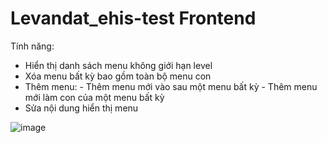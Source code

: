 # Levandat_ehis-test Frontend 
Tính năng: 
+ Hiển thị danh sách menu không giới hạn level
+ Xóa menu bất kỳ bao gồm toàn bộ menu con
+ Thêm menu: - Thêm menu mới vào sau một menu bất kỳ
             - Thêm menu mới làm con của một menu bất kỳ
+ Sửa nội dung hiển thị menu

![image](https://github.com/shenpro12/Levandat_ehris-test/assets/104962122/e48ab625-2523-4494-a724-23300a56542b)
